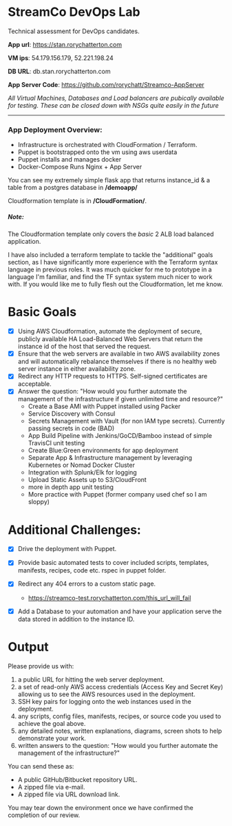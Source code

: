 StreamCo DevOps Lab
==========

Technical assessment for DevOps candidates.

**App url**: https://stan.rorychatterton.com

**VM ips**: 54.179.156.179, 52.221.198.24

**DB URL**: db.stan.rorychatterton.com

**App Server Code**: https://github.com/rorychatt/Streamco-AppServer

*All Virtual Machines, Databases and Load balancers are pubically available for testing. These can be closed down with NSGs quite easily in the future*
***
### App Deployment Overview:
- Infrastructure is orchestrated with CloudFormation / Terraform.
- Puppet is bootstrapped onto the vm using aws userdata
- Puppet installs and manages docker
- Docker-Compose Runs Nginx + App Server

You can see my extremely simple flask app that returns instance_id & a table from a postgres database in **/demoapp/**

Cloudformation template is in **/CloudFormation/**.


##### Note:
The Cloudformation template only covers the *basic* 2 ALB load balanced application.

I have also included a terraform template to tackle the "additional" goals section, as I have significantly more experience with the Terraform syntax language in previous roles. It was much quicker for me to prototype in a language I'm familiar, and find the TF syntax system much nicer to work with. If you would like me to fully flesh out the Cloudformation, let me know.

Basic Goals
==========
- [x] Using AWS Cloudformation, automate the deployment of secure, publicly available HA Load-Balanced Web Servers that return the instance id of the host that served the request.
- [x] Ensure that the web servers are available in two AWS availability zones and will automatically rebalance themselves if there is no healthy web server instance in either availability zone.
- [x] Redirect any HTTP requests to HTTPS. Self-signed certificates are acceptable.
- [x] Answer the question: "How would you further automate the management of the infrastructure if given unlimited time and resource?"
	- Create a Base AMI with Puppet installed using Packer
	- Service Discovery with Consul
	- Secrets Management with Vault (for non IAM type secrets). Currently passing secrets in code (BAD)
	- App Build Pipeline with Jenkins/GoCD/Bamboo instead of simple TravisCI unit testing
	- Create Blue:Green environments for app deployment
	- Separate App & Infrastructure management by leveraging Kubernetes or Nomad Docker Cluster
	- Integration with Splunk/Elk for logging
	- Upload Static Assets up to S3/CloudFront
	- more in depth app unit testing
	- More practice with Puppet (former company used chef so I am sloppy)


Additional Challenges:
==========

- [x] Drive the deployment with Puppet.

- [x] Provide basic automated tests to cover included scripts, templates, manifests, recipes, code etc.
	rspec in puppet folder.

- [x] Redirect any 404 errors to a custom static page.
    - https://streamco-test.rorychatterton.com/this_url_will_fail

- [x] Add a Database to your automation and have your application serve the data stored in addition to the instance ID.

Output
==========

Please provide us with:

1. a public URL for hitting the web server deployment.
2. a set of read-only AWS access credentials (Access Key and Secret Key) allowing us to see the AWS resources used in the deployment.
3. SSH key pairs for logging onto the web instances used in the deployment.
4. any scripts, config files, manifests, recipes, or source code you used to achieve the goal above.
5. any detailed notes, written explanations, diagrams, screen shots to help demonstrate your work.
6. written answers to the question: "How would you further automate the management of the infrastructure?"

You can send these as:

* A public GitHub/Bitbucket repository URL.
* A zipped file via e-mail.
* A zipped file via URL download link.

You may tear down the environment once we have confirmed the completion of our review.
